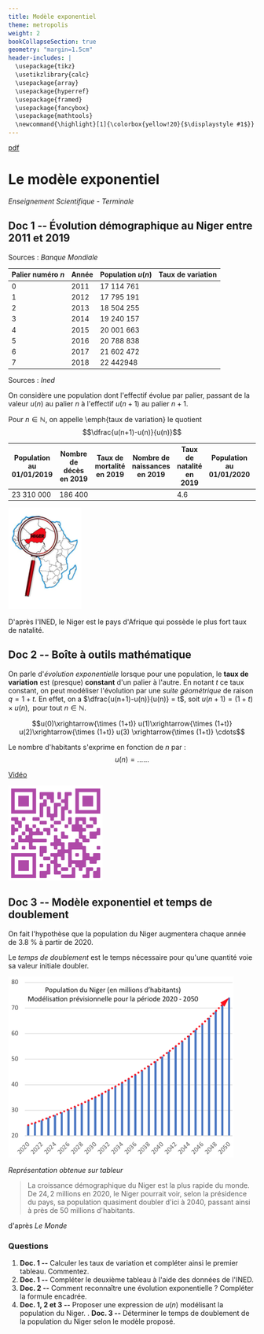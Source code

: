 ```yaml
---
title: Modèle exponentiel
theme: metropolis
weight: 2
bookCollapseSection: true
geometry: "margin=1.5cm"
header-includes: |
  \usepackage{tikz}  
  \usetikzlibrary{calc}
  \usepackage{array}
  \usepackage{hyperref}
  \usepackage{framed}
  \usepackage{fancybox}
  \usepackage{mathtools}
  \newcommand{\highlight}[1]{\colorbox{yellow!20}{$\displaystyle #1$}}
---
```


[pdf](./4_2_modele_exponentiel.pdf)

# Le modèle exponentiel

_Enseignement Scientifique - Terminale_

## Doc 1 -- Évolution démographique au Niger entre 2011 et 2019

Sources : _Banque Mondiale_

| Palier numéro $n$ | Année  | Population $u(n)$ | Taux de variation |
| ----------------- | ------ | ----------------- | ----------------- |
| $0$               | $2011$ | $17~114~761$      |                   |
| $1$               | $2012$ | $17~795~191$      |                   |
| $2$               | $2013$ | $18~504~255$      |                   |
| $3$               | $2014$ | $19~240~157$      |                   |
| $4$               | $2015$ | $20~001~663$      |                   |
| $5$               | $2016$ | $20~788~838$      |                   |
| $6$               | $2017$ | $21~602~472$      |                   |
| $7$               | $2018$ | $22~442948$       |                   |

Sources : _Ined_

On considère une population dont l'effectif évolue par palier, passant de la valeur $u(n)$ au palier $n$ à l'effectif $u(n+1)$ au palier $n+1$.

Pour $n \in \mathbb{N}$, on appelle \emph{taux de variation} le quotient $$\dfrac{u(n+1)-u(n)}{u(n)}$$

| Population au 01/01/2019 | Nombre de décès en 2019 | Taux de mortalité en 2019 | Nombre de naissances en 2019 | Taux de natalité en 2019 | Population au 01/01/2020 | Taux de variation global |
| ------------------------ | ----------------------- | ------------------------- | ---------------------------- | ------------------------ | ------------------------ | ------------------------ |
| $23~310~000$             | $186~400$               |                           |                              | $4.6$                    |

![2](../img/img2.png)

D'après l'INED, le Niger est le pays d'Afrique qui possède le plus fort taux de natalité.

## Doc 2 -- Boîte à outils mathématique

On parle d'_évolution exponentielle_ lorsque pour une population, le **taux de variation** est (presque) **constant** d'un palier à l'autre. En notant $t$ ce taux constant, on peut modéliser l'évolution par une _suite géométrique_ de raison $q=1+t$.
En effet, on a $\dfrac{u(n+1)-u(n)}{u(n)} = t$, soit $u(n+1)= (1+t) \times u(n), \text{ pour tout } n \in \mathbb{N}$.

$$u(0)\xrightarrow{\times (1+t)} u(1)\xrightarrow{\times (1+t)} u(2)\xrightarrow{\times (1+t)} u(3) \xrightarrow{\times (1+t)} \cdots$$

Le nombre d'habitants s'exprime en fonction de $n$ par : $$u(n) = \ldots\ldots$$

[Vidéo](\href{https://youtu.be/4y201FhO_PE)

![3](../img/img3.png)

## Doc 3 -- Modèle exponentiel et temps de doublement

On fait l'hypothèse que la population du Niger augmentera chaque année de $3.8$ \% à partir de 2020.

Le _temps de doublement_ est le temps nécessaire pour qu'une quantité voie sa valeur initiale doubler.

![4](../img/img4.png)

_Représentation obtenue sur tableur_

> La croissance démographique du Niger est la plus rapide du monde. De $24,2$ millions en $2020$, le Niger pourrait voir, selon la présidence du pays, sa population quasiment doubler d'ici à 2040, passant ainsi à près de 50 millions d'habitants.

d'après _Le Monde_

### Questions

1. **Doc. 1 --** Calculer les taux de variation et compléter ainsi le premier tableau. Commentez.
1. **Doc. 1 --** Compléter le deuxième tableau à l'aide des données de l'INED.
1. **Doc. 2 --** Comment reconnaître une évolution exponentielle ? Compléter la formule encadrée.
1. **Doc. 1, 2 et 3 --** Proposer une expression de $u(n)$ modélisant la population du Niger.
   . **Doc. 3 --** Déterminer le temps de doublement de la population du Niger selon le modèle proposé.

